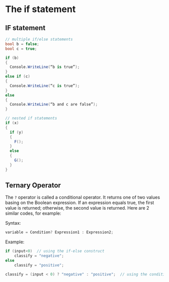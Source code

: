 # The if statement

## IF statement

```csharp
// multiple if/else statements
bool b = false;
bool c = true;

if (b)
{
  Console.WriteLine(“b is true”);
}
else if (c)
{
  Console.WriteLine(“c is true”);
}
else
{
  Console.WriteLine(“b and c are false”);
}
```

```csharp
// nested if statements
if (x)
{
  if (y)
  {
    F();
  }
  else
  {
    G();
  }
}
```

## Ternary Operator

The `?` operator is called a conditional operator. It returns one of two values basing on the Boolean expression. If an expression equals true, the first value is returned; otherwise, the second value is returned. Here are 2 similar codes, for example:

Syntax:

```csharp
variable = Condition? Expression1 : Expression2;
```

Example:

```csharp
if (input<0)  // using the if-else construct
    classify = "negative";
else
    classify = "positive";

classify = (input < 0) ? "negative" : "positive";  // using the conditional operator ?: